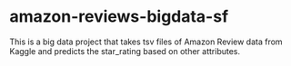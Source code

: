 # amazon-reviews-bigdata-sf
This is a big data project that takes tsv files of Amazon Review data from Kaggle and predicts the star_rating based on other attributes.
